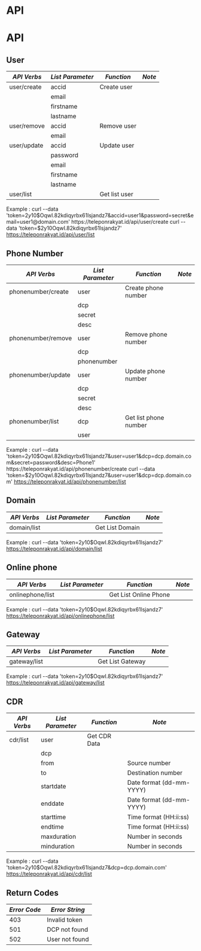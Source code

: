 API
===

# API

## User

*API Verbs*          | *List Parameter*     | *Function*           | *Note*
-------------------- | -------------------- | -------------------- | --------------------
user/create          | accid                | Create user          |
                     | email                |                      |
                     | firstname            |                      |
                     | lastname             |                      |
user/remove          | accid                | Remove user          |
                     | email                |                      |
user/update          | accid                | Update user          |
                     | password             |                      |
                     | email                |                      |
                     | firstname            |                      |
                     | lastname             |                      |
user/list            |                      | Get list user        |

Example :
curl --data 'token=$2y$10$OqwI.82kdiqyrbx61lsjandz7&accid=user1&password=secret&email=user1@domain.com' https://teleponrakyat.id/api/user/create
curl --data 'token=$2y$10$OqwI.82kdiqyrbx61lsjandz7' https://teleponrakyat.id/api/user/list

## Phone Number

*API Verbs*          | *List Parameter*     | *Function*           | *Note*
-------------------- | -------------------- | -------------------- | --------------------
phonenumber/create   | user                 | Create phone number  |
                     | dcp                  |                      |
                     | secret               |                      |
                     | desc                 |                      |
phonenumber/remove   | user                 | Remove phone number  |
                     | dcp                  |                      |
                     | phonenumber          |                      |
phonenumber/update   | user                 | Update phone number  |
                     | dcp                  |                      |
                     | secret               |                      |
                     | desc                 |                      |
phonenumber/list     | dcp                  | Get list phone number|
                     | user                 |                      |

Example :
curl --data 'token=$2y$10$OqwI.82kdiqyrbx61lsjandz7&user=user1&dcp=dcp.domain.com&secret=password&desc=Phone1' https://teleponrakyat.id/api/phonenumber/create
curl --data 'token=$2y$10$OqwI.82kdiqyrbx61lsjandz7&user=user1&dcp=dcp.domain.com' https://teleponrakyat.id/api/phonenumber/list

## Domain

*API Verbs*          | *List Parameter*    | *Function*            | *Note*
-------------------- | ------------------- | --------------------- | --------------------
domain/list          |                     | Get List Domain       |

Example :
curl --data 'token=$2y$10$OqwI.82kdiqyrbx61lsjandz7' https://teleponrakyat.id/api/domain/list


Online phone
------------

*API Verbs*          | *List Parameter*    | *Function*            | *Note*
-------------------- | ------------------- | --------------------- | --------------------
onlinephone/list     |                     | Get List Online Phone |

Example :
curl --data 'token=$2y$10$OqwI.82kdiqyrbx61lsjandz7' https://teleponrakyat.id/api/onlinephone/list


Gateway
------------

*API Verbs*          | *List Parameter*    | *Function*            | *Note*
-------------------- | ------------------- | --------------------- | --------------------
gateway/list         |                     | Get List Gateway      |

Example :
curl --data 'token=$2y$10$OqwI.82kdiqyrbx61lsjandz7' https://teleponrakyat.id/api/gateway/list


## CDR

*API Verbs*          | *List Parameter*    | *Function*            | *Note*
-------------------- | ------------------- | --------------------- | ------------------------
cdr/list             | user                | Get CDR Data          |
                     | dcp                 |                       |
                     | from                |                       | Source number
                     | to                  |                       | Destination number
                     | startdate           |                       | Date format (dd-mm-YYYY)
                     | enddate             |                       | Date format (dd-mm-YYYY)
                     | starttime           |                       | Time format (HH:ii:ss)
                     | endtime             |                       | Time format (HH:ii:ss)
                     | maxduration         |                       | Number in seconds
                     | minduration         |                       | Number in seconds

Example :
curl --data 'token=$2y$10$OqwI.82kdiqyrbx61lsjandz7&dcp=dcp.domain.com' https://teleponrakyat.id/api/cdr/list

## Return Codes

*Error Code*         | *Error String*      |
-------------------- | ------------------- |
403                  | Invalid token       |
501                  | DCP not found       |
502                  | User not found      |